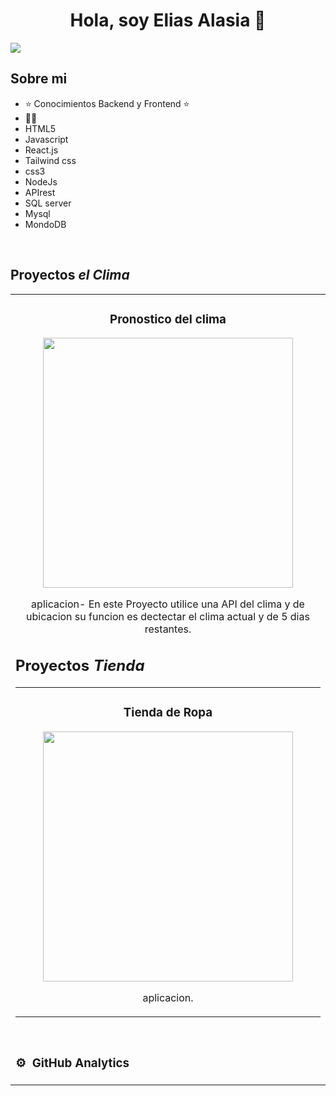 <div align="center">
<h1 align="center">Hola, soy Elias Alasia 👋</h1>
</div>
<img src="https://i.imgur.com/CXzGs5q.png">

## Sobre mi

- ⭐ Conocimientos Backend y Frontend ⭐ 
- 🧑‍🏫 
- HTML5
- Javascript
- React.js
- Tailwind css
- css3
- NodeJs
- APIrest
- SQL server
- Mysql
- MondoDB 
<br>

## Proyectos *el Clima*
<table>
<tr>
<td width="50%">
<h3 align="center">Pronostico del clima</h3>
<div align="center">
<a href="https://github.com/eliasalasia/Project-Final-N3EA.git" target="_blank"><img src="https://i.imgur.com/sVCdJBV.png" width="400"></a>

<p> aplicacion- En este Proyecto utilice una API del clima y de ubicacion su funcion es dectectar el clima actual y de 5 dias restantes.</p>
</div>

## Proyectos *Tienda*
<table>
<tr>
<td width="50%">
<h3 align="center">Tienda de Ropa</h3>
<div align="center">
<a href="https://github.com/eliasalasia/pract-10.git" target="_blank"><img src="https://i.imgur.com/uUwhxTF.png" width="400"></a>

<p> aplicacion.</p>
</div>

                                                                                      
                                                                                      
</td>  
</table>                                                                                 
</div>
<br>

### ⚙️ &nbsp;GitHub Analytics

<p align="center">


</a>
</p>
